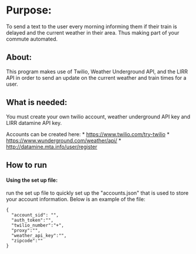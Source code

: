 # Purpose:

To send a text to the user every morning informing them if their train is delayed and the current weather in their area. Thus making part of your commute automated.

## About:

This program makes use of Twilio, Weather Underground API, and the LIRR API in order to send an update on the current weather and train times for a user.


## What is needed:

You must create your own twilio account, weather underground API key and LIRR datamine API key.

 Accounts can be created here:
    * <https://www.twilio.com/try-twilio>
    * <https://www.wunderground.com/weather/api/>
    * <http://datamine.mta.info/user/register>

## How to run

#### Using the set up file:

run the set up file to quickly set up the "accounts.json" that is used to store your account information. Below is an example of the file:

```
{
  "account_sid": "",
  "auth_token":"",
  "twilio_number":"+",
  "proxy":"",
  "weather_api_key":"",
  "zipcode":""
}
```


